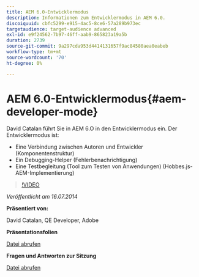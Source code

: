 ```yaml
---
title: AEM 6.0-Entwicklermodus
description: Informationen zum Entwicklermodus in AEM 6.0.
discoiquuid: cbfc5299-e915-4ac5-8ce6-57a289b973ec
targetaudience: target-audience advanced
exl-id: e9f24562-7b97-46ff-aab9-865823a19a5b
duration: 2739
source-git-commit: 9a297cda953d4414131657f9ac84580aea0eabeb
workflow-type: tm+mt
source-wordcount: '70'
ht-degree: 0%

---
```


# AEM 6.0-Entwicklermodus{#aem-developer-mode}

David Catalan führt Sie in AEM 6.O in den Entwicklermodus ein. Der Entwicklermodus ist:

* Eine Verbindung zwischen Autoren und Entwickler (Komponentenstruktur)
* Ein Debugging-Helper (Fehlerbenachrichtigung)
* Eine Testbegleitung (Tool zum Testen von Anwendungen) (Hobbes.js-AEM-Implementierung)

>[!VIDEO](https://video.tv.adobe.com/v/19501/?quality=9)

*Veröffentlicht am 16.07.2014*

**Präsentiert von:**

David Catalan, QE Developer, Adobe

**Präsentationsfolien**

[Datei abrufen](assets/aem-6-developer-mode-07-16-14.pdf)

**Fragen und Antworten zur Sitzung**

[Datei abrufen](assets/q-a-developer-mode-7-16-14.pdf)
<!--
[Get back to the Overview](https://helpx.adobe.com/experience-manager/kt/eseminars/gems/aem-index.html)
-->
